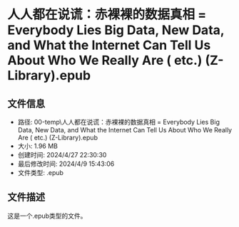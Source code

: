 ﻿# 人人都在说谎：赤裸裸的数据真相 = Everybody Lies Big Data, New Data, and What the Internet Can Tell Us About Who We Really Are ( etc.) (Z-Library).epub

## 文件信息
- 路径: 00-temp\人人都在说谎：赤裸裸的数据真相 = Everybody Lies Big Data, New Data, and What the Internet Can Tell Us About Who We Really Are ( etc.) (Z-Library).epub
- 大小: 1.96 MB
- 创建时间: 2024/4/27 22:30:30
- 最后修改时间: 2024/4/9 15:43:06
- 文件类型: .epub

## 文件描述
这是一个.epub类型的文件。

